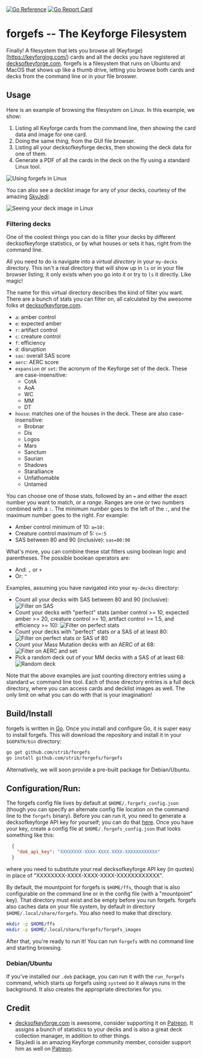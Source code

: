 [![Go Reference](https://pkg.go.dev/badge/github.com/strib/forgefs.svg)](https://pkg.go.dev/github.com/strib/forgefs) [![Go Report Card](https://goreportcard.com/badge/github.com/strib/forgefs)](https://goreportcard.com/report/github.com/strib/forgefs)

# forgefs -- The Keyforge Filesystem

Finally!  A filesystem that lets you browse all
(Keyforge)[https://keyforging.com/) cards and all the decks you have
registered at [decksofkeyforge.com](https://decksofkeyforge.com).
forgefs is a filesystem that runs on Ubuntu and MacOS that shows up
like a thumb drive, letting you browse both cards and decks from the
command line or in your file broswer.

## Usage

Here is an example of browsing the filesystem on Linux.  In this
example, we show:

1. Listing all Keyforge cards from the command line, then showing the
   card data and image for one card.
2. Doing the same thing, from the GUI file browser.
3. Listing all your decksofkeyforge decks, then showing the deck data
   for one of them.
4. Generate a PDF of all the cards in the deck on the fly using a
   standard Linux tool.

![Using forgefs in Linux](https://user-images.githubusercontent.com/8516691/216798897-2cd8fd29-07cd-410f-bf80-7513facddf2c.gif)

You can also see a decklist image for any of your decks, courtesy of
the amazing [SkyJedi](https://github.com/SkyJedi/):

![Seeing your deck image in Linux](https://user-images.githubusercontent.com/8516691/216798930-21879d31-3be4-40f8-a5a1-ccfc0c48343f.gif)

### Filtering decks

One of the coolest things you can do is filter your decks by different
decksofkeyforge statistics, or by what houses or sets it has, right
from the command line.

All you need to do is navigate into a _virtual directory_ in your
`my-decks` directory. This isn't a real directory that will show up in
`ls` or in your file browser listing; it only exists when you go into
it or try to `ls` it directly.  Like magic!

The name for this virtual directory describes the kind of filter you
want.  There are a bunch of stats you can filter on, all calculated by
the awesome folks at
[decksofkeyforge.com](https://decksofkeyforge.com).

* `a`: amber control
* `e`: expected amber
* `r`: artifact control
* `c`: creature control
* `f`: efficiency
* `d`: disruption
* `sas`: overall SAS score
* `aerc`: AERC score
* `expansion` or `set`: the acronym of the Keyforge set of the deck.
  These are case-insensitive:
  * CotA
  * AoA
  * WC
  * MM
  * DT
* `house`: matches one of the houses in the deck.  These are also
  case-insensitive:
  * Brobnar
  * Dis
  * Logos
  * Mars
  * Sanctum
  * Saurian
  * Shadows
  * Staralliance
  * Unfathomable
  * Untamed

You can choose one of those stats, followed by an `=` and either the
exact number you want to match, or a _range_.  Ranges are one or two
numbers combined with a `:`.  The minimum number goes to the left of
the `:`, and the maximum number goes to the right.  For example:

* Amber control minimum of 10: `a=10:`
* Creature control maximum of 5: `c=:5`
* SAS between 80 and 90 (inclusive): `sas=80:90`

What's more, you can combine these stat filters using boolean logic
and parentheses. The possible boolean operators are:

* And: `,` or `+`
* Or: `^`

Examples, assuming you have navigated into your `my-decks` directory:

* Count all your decks with SAS between 80 and 90 (inclusive):
  ![Filter on SAS](https://user-images.githubusercontent.com/8516691/216799191-ba5cc2b8-4b1c-47ac-9cf0-6d452dee5269.png)
* Count your decks with "perfect" stats (amber control >= 10, expected
  amber >= 20, creature control >= 10, artifact control >= 1.5, and
  efficiency >= 10):
  ![Filter on perfect stats](https://user-images.githubusercontent.com/8516691/216799194-482ccc62-72be-4fa5-8ffe-5df552154658.png)
* Count your decks with "perfect" stats _or_ a SAS of at least 80:
  ![Filter on perfect stats or SAS of 80](https://user-images.githubusercontent.com/8516691/216799199-43c100fd-f013-40f4-8042-98453c68a61f.png)
* Count your Mass Mutation decks with an AERC of at 68:
  ![Filter on AERC and set](https://user-images.githubusercontent.com/8516691/216799202-c4c003a6-a149-4f29-901f-162d05c1c1e3.png)
* Pick a random deck out of your MM decks with a SAS of at least 68:
  ![Random deck](https://user-images.githubusercontent.com/8516691/216799204-9a43abec-b050-4a26-a756-5bc1377cf692.png)

Note that the above examples are just counting directory entries
using a standard `wc` command line tool.  Each of those directory
entries is a full deck directory, where you can access cards and
decklist images as well.  The only limit on what you can do with that
is your imagination!

## Build/Install

forgefs is written in [Go](https://go.dev/).  Once you install and
configure Go, it is super easy to install forgefs.  This will download
the repository and install it in your `$GOPATH/bin` directory:

```sh
go get github.com/strib/forgefs
go install github.com/strib/forgefs/forgefs
```

Alternatively, we will soon provide a pre-built package for
Debian/Ubuntu.

## Configuration/Run:

The forgefs config file lives by default at
`$HOME/.forgefs_config.json` (though you can specify an alternate
config file location on the command line to the `forgefs` binary).
Before you can run it, you need to generate a decksofkeyforge API key
for yourself; you can do that
[here](https://decksofkeyforge.com/about/sellers-and-devs).  Once you
have your key, create a config file at `$HOME/.forgefs_config.json`
that looks something like this:

```json
  {
    "dok_api_key": "XXXXXXXX-XXXX-XXXX-XXXX-XXXXXXXXXXXX"
  }
```

where you need to substitute your real decksofkeyforge API key (in
quotes) in place of "XXXXXXXX-XXXX-XXXX-XXXX-XXXXXXXXXXXX".

By default, the mountpoint for forgefs is `$HOME/ffs`, though that is
also configurable on the command line or in the config file (with a
"mountpoint" key).  That directory must exist and be empty before you
run forgefs.  forgefs also caches data on your file system, by default
in directory `$HOME/.local/share/forgefs`.  You also need to make that
directory.

```sh
mkdir -p $HOME/ffs
mkdir -p $HOME/.local/share/forgefs/forgefs_images
```

After that, you're ready to run it!  You can run `forgefs` with no
command line and starting browsing.

### Debian/Ubuntu

If you've installed our `.deb` package, you can run it with the
`run_forgefs` command, which starts up forgefs using `systemd` so it
always runs in the background.  It also creates the appropriate
directories for you.

## Credit

* [decksofkeyforge.com](https://decksofkeyforge.com) is awesome,
  consider supporting it on
  [Patreon](https://www.patreon.com/decksofkeyforge).  It assigns a
  bunch of statistics to your decks and is also a great deck
  collection manager, in addition to other things.
* SkyJedi is an amazing Keyforge community member, consider support
  him as well on [Patreon](https://www.patreon.com/SkyJedi).
